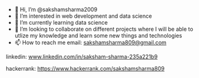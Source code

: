 - 👋 Hi, I’m @sakshamsharma2009
- 👀 I’m interested in web development and data science
- 🌱 I’m currently learning data science
- 💞️ I’m looking to collaborate on different projects where I will be able to utlize my knowledge and learn some new things and technologies
- 📫 How to reach me 
email: sakshamsharma809@gmail.com

linkedin: www.linkedin.com/in/saksham-sharma-235a221b9

hackerrank: https://www.hackerrank.com/sakshamsharma809
<!---
sakshamsharma2009/sakshamsharma2009 is a ✨ special ✨ repository because its `README.md` (this file) appears on your GitHub profile.
You can click the Preview link to take a look at your changes.
--->

